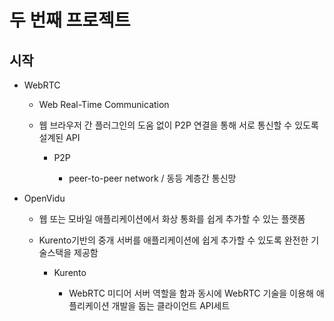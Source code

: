 # 두 번째 프로젝트

## 시작

- WebRTC
  
  - Web Real-Time Communication
  
  - 웹 브라우저 간 플러그인의 도움 없이 P2P 연결을 통해 서로 통신할 수 있도록 설계된 API
    
    - P2P
      
      - peer-to-peer network / 동등 계층간 통신망

- OpenVidu
  
  - 웹 또는 모바일 애플리케이션에서 화상 통화를 쉽게 추가할 수 있는 플랫폼
  
  - Kurento기반의 중개 서버를 애플리케이션에 쉽게 추가할 수 있도록 완전한 기술스택을 제공함
    
    - Kurento
      
      - WebRTC 미디어 서버 역할을 함과 동시에 WebRTC 기술을 이용해 애플리케이션 개발을 돕는 클라이언트 API세트